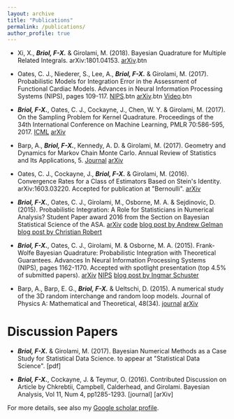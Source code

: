 ```yaml
---
layout: archive
title: "Publications"
permalink: /publications/
author_profile: true
---
```


* Xi, X., ***Briol, F-X.*** & Girolami, M. (2018). Bayesian Quadrature for Multiple Related Integrals. arXiv:1801.04153. 
[arXiv](https://arxiv.org/abs/1801.04153).btn

* Oates, C. J., Niederer, S., Lee, A., ***Briol, F-X.*** & Girolami, M. (2017). Probabilistic Models for Integration Error in the Assessment of Functional Cardiac Models. Advances in Neural Information Processing Systems (NIPS), pages 109-117. 
[NIPS](https://papers.nips.cc/paper/6616-probabilistic-models-for-integration-error-in-the-assessment-of-functional-cardiac-models).btn [arXiv](https://arxiv.org/abs/1606.06841).btn [Video](https://www.youtube.com/watch?v=SrrO4OxydO0&feature=youtu.be).btn

* ***Briol, F-X.***, Oates, C. J., Cockayne, J., Chen, W. Y. & Girolami, M. (2017). On the Sampling Problem for Kernel Quadrature. Proceedings of the 34th International Conference on Machine Learning, PMLR 70:586-595, 2017. 
[ICML](http://proceedings.mlr.press/v70/briol17a.html) [arXiv](https://arxiv.org/abs/1706.03369) 
    
* Barp, A., ***Briol, F-X.***, Kennedy, A. D. & Girolami, M. (2017). Geometry and Dynamics for Markov Chain Monte Carlo. Annual Review of Statistics and Its Applications, 5.
[Journal](www.annualreviews.org/doi/abs/10.1146/annurev-statistics-031017-100141) [arXiv](https://arxiv.org/abs/1705.02891)

* Oates, C. J., Cockayne, J., ***Briol, F-X.*** & Girolami, M. (2016). Convergence Rates for a Class of Estimators Based on Stein's Identity. arXiv:1603.03220. Accepted for publication at "Bernoulli". [arXiv](https://arxiv.org/abs/1603.03220)
    
* ***Briol, F-X.***, Oates, C. J., Girolami, M., Osborne, M. A. & Sejdinovic, D. (2015). Probabilistic Integration: A Role for Statisticians in Numerical Analysis? Student Paper award 2016 from the Section on Bayesian Statistical Science of the ASA. [arXiv](https://arxiv.org/abs/1512.00933) [code](www.warwick.ac.uk/fxbriol/probabilistic_integration/code_pi_mar16.zip) [blog post by Andrew Gelman](http://andrewgelman.com/2015/12/07/28279/) [blog post by Christian Robert](https://xianblog.wordpress.com/2015/12/17/je-suis-revenu-de-montreal-nips-2015/)
    
* ***Briol, F-X.***, Oates, C. J., Girolami, M. & Osborne, M. A. (2015). Frank-Wolfe Bayesian Quadrature: Probabilistic Integration with Theoretical Guarantees. Advances In Neural Information Processing Systems (NIPS), pages 1162-1170. Accepted with spotlight presentation (top 4.5% of submitted papers).
[arXiv](https://arxiv.org/abs/1506.02681) [NIPS](https://papers.nips.cc/paper/5749-frank-wolfe-bayesian-quadrature-probabilistic-integration-with-theoretical-guarantees) [blog post by Ingmar Schuster](https://ingmarschuster.wordpress.com/2015/10/26/frank-wolfe-bayesian-quadrature/)
    
* Barp, A., Barp, E. G., ***Briol, F-X.*** & Ueltschi, D. (2015). A numerical study of the 3D random interchange and random loop models. Journal of Physics A: Mathematical and Theoretical, 48(34). [journal](http://iopscience.iop.org/article/10.1088/1751-8113/48/34/345002/meta) [arXiv](https://arxiv.org/abs/1505.00983) 

Discussion Papers
======

* ***Briol, F-X.*** & Girolami, M. (2017). Bayesian Numerical Methods as a Case Study for Statistical Data Science. to appear at "Statistical Data Science". [pdf]

* ***Briol, F-X.***, Cockayne, J. & Teymur, O. (2016). Contributed Discussion on Article by Chkrebtii, Campbell, Calderhead, and Girolami. Bayesian Analysis, Vol 11, Num 4, pp1285-1293. [journal] [arXiv]

For more details, see also my [Google scholar profile](https://scholar.google.co.uk/citations?user=yLBYtAwAAAAJ&hl=en).
